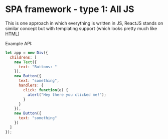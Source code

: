 # SPA framework - type 1: All JS

This is one approach in which everything is written in JS, ReactJS stands on similar concept but with templating support (which looks pretty much like HTML)

Example API:

```js
let app = new Div({
  childrens: [
    new Text({
      text: "Buttons: "
    }),
    new Button({
      text: "something",
      handlers: {
        click: function(e) {
          alert("Hey there you clicked me!");
        }
      }
    }),
    new Button({
      text: "something"
    })
  ]
});
```